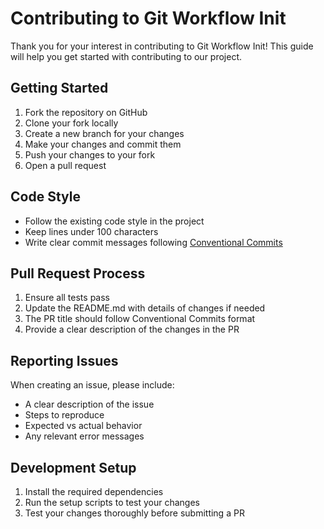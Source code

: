 # Contributing to Git Workflow Init

Thank you for your interest in contributing to Git Workflow Init! This guide will help you get started with contributing to our project.

## Getting Started

1. Fork the repository on GitHub
2. Clone your fork locally
3. Create a new branch for your changes
4. Make your changes and commit them
5. Push your changes to your fork
6. Open a pull request

## Code Style

- Follow the existing code style in the project
- Keep lines under 100 characters
- Write clear commit messages following [Conventional Commits](https://www.conventionalcommits.org/)

## Pull Request Process

1. Ensure all tests pass
2. Update the README.md with details of changes if needed
3. The PR title should follow Conventional Commits format
4. Provide a clear description of the changes in the PR

## Reporting Issues

When creating an issue, please include:
- A clear description of the issue
- Steps to reproduce
- Expected vs actual behavior
- Any relevant error messages

## Development Setup

1. Install the required dependencies
2. Run the setup scripts to test your changes
3. Test your changes thoroughly before submitting a PR
